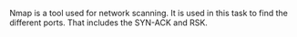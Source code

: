 Nmap is a tool used for network scanning.
It is used in this task to find the different ports. That includes the SYN-ACK and RSK.
